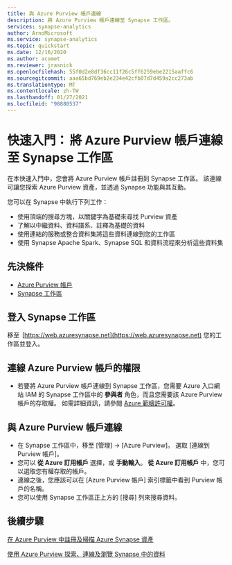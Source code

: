 ```yaml
---
title: 與 Azure Purview 帳戶連線 
description: 將 Azure Purview 帳戶連線至 Synapse 工作區。
services: synapse-analytics
author: ArnoMicrosoft
ms.service: synapse-analytics
ms.topic: quickstart
ms.date: 12/16/2020
ms.author: acomet
ms.reviewer: jrasnick
ms.openlocfilehash: 55f0d2e8df36cc11f26c5ff6259ebe2215aaffc6
ms.sourcegitcommit: aaa65bd769eb2e234e42cfb07d7d459a2cc273ab
ms.translationtype: MT
ms.contentlocale: zh-TW
ms.lasthandoff: 01/27/2021
ms.locfileid: "98880537"
---
```

# <a name="quickstartconnect-an-azure-purview-account-to-a-synapse-workspace"></a>快速入門： 將 Azure Purview 帳戶連線至 Synapse 工作區 


在本快速入門中，您會將 Azure Purview 帳戶註冊到 Synapse 工作區。 該連線可讓您探索 Azure Purview 資產，並透過 Synapse 功能與其互動。 

您可以在 Synapse 中執行下列工作： 
- 使用頂端的搜尋方塊，以關鍵字為基礎來尋找 Purview 資產 
- 了解以中繼資料、資料譜系、註釋為基礎的資料 
- 使用連結的服務或整合資料集將這些資料連線到您的工作區 
- 使用 Synapse Apache Spark、Synapse SQL 和資料流程來分析這些資料集 

## <a name="prerequisites"></a>先決條件 
- [Azure Purview 帳戶](../../purview/create-catalog-portal.md) 
- [Synapse 工作區](../quickstart-create-workspace.md) 

## <a name="signin-toa-synapse-workspace"></a>登入 Synapse 工作區 

移至  [https://web.azuresynapse.net](https://web.azuresynapse.net) 您的工作區並登入。 

## <a name="permissions-for-connecting-an-azure-purview-account"></a>連線 Azure Purview 帳戶的權限 

- 若要將 Azure Purview 帳戶連線到 Synapse 工作區，您需要 Azure 入口網站 IAM 的 Synapse 工作區中的 **參與者** 角色，而且您需要該 Azure Purview 帳戶的存取權。 如需詳細資訊，請參閱 [Azure 範疇許可權](../../purview/catalog-permissions.md)。

## <a name="connect-an-azure-purview-account"></a>與 Azure Purview 帳戶連線  

- 在 Synapse 工作區中，移至 [管理]  ->  [Azure Purview]。 選取 [連線到 Purview 帳戶]。 
- 您可以 **從 Azure 訂用帳戶** 選擇，或 **手動輸入**。 **從 Azure 訂用帳戶** 中，您可以選取您有權存取的帳戶。 
- 連線之後，您應該可以在 [Azure Purview 帳戶] 索引標籤中看到 Purview 帳戶的名稱。 
- 您可以使用 Synapse 工作區正上方的 [搜尋] 列來搜尋資料。 

## <a name="nextsteps"></a>後續步驟 

[在 Azure Purview 中註冊及掃描 Azure Synapse 資產](../../purview/register-scan-azure-synapse-analytics.md)

[使用 Azure Purview 探索、連線及瀏覽 Synapse 中的資料](how-to-discover-connect-analyze-azure-purview.md)   
